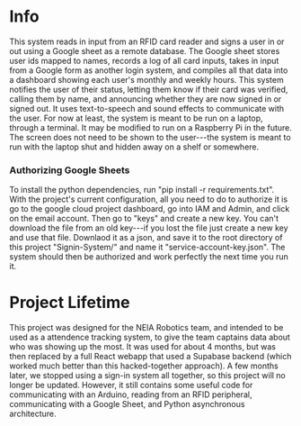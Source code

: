 # Info
This system reads in input from an RFID card reader and signs a user in or out using a Google sheet as a remote database.
The Google sheet stores user ids mapped to names, records a log of all card inputs, takes in input from a Google form as another login system, and compiles all that data into a dashboard showing each user's monthly and weekly hours.
This system notifies the user of their status, letting them know if their card was verified, calling them by name, and announcing whether they are now signed in or signed out.  It uses text-to-speech and sound effects to communicate with the user.
For now at least, the system is meant to be run on a laptop, through a terminal.  It may be modified to run on a Raspberry Pi in the future.  The screen does not need to be shown to the user---the system is meant to run with the laptop shut and hidden away on a shelf or somewhere.



### Authorizing Google Sheets
To install the python dependencies, run "pip install -r requirements.txt".
With the project's current configuration, all you need to do to authorize it is go to the google cloud project dashboard, go into IAM and Admin, and click on the email account.  Then go to "keys" and create a new key.  You can't download the file from an old key---if you lost the file just create a new key and use that file.  Downlaod it as a json, and save it to the root directory of this project "Signin-System/" and name it "service-account-key.json".  The system should then be authorized and work perfectly the next time you run it.



# Project Lifetime
This project was designed for the NEIA Robotics team, and intended to be used as a attendence tracking system, to give the team captains data about who was showing up the most.  It was used for about 4 months, but was then replaced by a full React webapp that used a Supabase backend (which worked much better than this hacked-together approach).  A few months later, we stopped using a sign-in system all together, so this project will no longer be updated.  However, it still contains some useful code for communicating with an Arduino, reading from an RFID peripheral, communicating with a Google Sheet, and Python asynchronous architecture.
